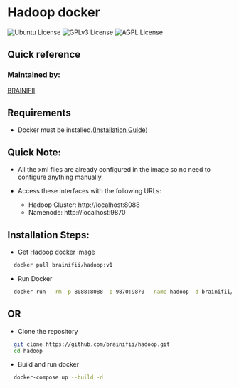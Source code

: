 
# Hadoop docker

![Ubuntu License](https://img.shields.io/badge/Ubuntu-22.04-blue.svg)
![GPLv3 License](https://img.shields.io/badge/Hadoop-3.3.4-green.svg)
![AGPL License](https://img.shields.io/badge/Java-11.0.16-orange.svg)


## Quick reference
### Maintained by:
[BRAINIFII](https://www.brainifii.com/)

## Requirements
* Docker must be installed.([Installation Guide](https://docs.docker.com/engine/install/))

## Quick Note:
* All the xml files are already configured in the image so no need to configure anything manually.
* Access these interfaces with the following URLs:

  * Hadoop Cluster: http://localhost:8088
  * Namenode: http://localhost:9870

## Installation Steps:
* Get Hadoop docker image

```bash
  docker pull brainifii/hadoop:v1
```

* Run Docker

```bash
  docker run --rm -p 8088:8088 -p 9870:9870 --name hadoop -d brainifii/hadoop:v1
```

## OR

* Clone the repository

```bash
  git clone https://github.com/brainifii/hadoop.git
  cd hadoop
```

* Build and run docker

```bash
  docker-compose up --build -d
```
